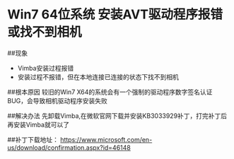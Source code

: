 # Win7 64位系统 安装AVT驱动程序报错或找不到相机

##现象
* Vimba安装过程报错
* 安装过程不报错，但在本地连接已连接的状态下找不到相机

##根本原因
较旧的Win7 X64的系统会有一个强制的驱动程序数字签名认证BUG，会导致相机驱动程序安装失败

##解决办法
先卸载Vimba,在微软官网下载并安装KB3033929补丁，打完补丁后再安装Vimba就可以了

##补丁下载地址：
https://www.microsoft.com/en-us/download/confirmation.aspx?id=46148
